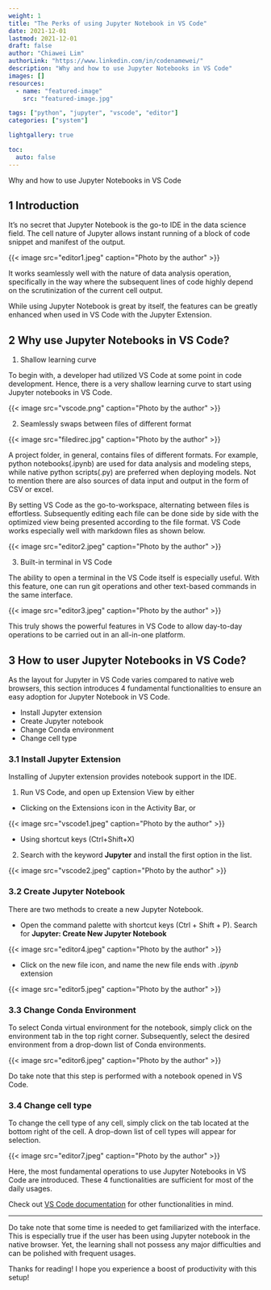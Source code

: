 ```yaml
---
weight: 1
title: "The Perks of using Jupyter Notebook in VS Code"
date: 2021-12-01
lastmod: 2021-12-01
draft: false
author: "Chiawei Lim"
authorLink: "https://www.linkedin.com/in/codenamewei/"
description: "Why and how to use Jupyter Notebooks in VS Code"
images: []
resources:
  - name: "featured-image"
    src: "featured-image.jpg"

tags: ["python", "jupyter", "vscode", "editor"]
categories: ["system"]

lightgallery: true

toc:
  auto: false
---
```


Why and how to use Jupyter Notebooks in VS Code

## 1 Introduction

It’s no secret that Jupyter Notebook is the go-to IDE in the data science field. The cell nature of Jupyter allows instant running of a block of code snippet and manifest of the output.

{{< image src="editor1.jpeg" caption="Photo by the author" >}}

It works seamlessly well with the nature of data analysis operation, specifically in the way where the subsequent lines of code highly depend on the scrutinization of the current cell output.

While using Jupyter Notebook is great by itself, the features can be greatly enhanced when used in VS Code with the Jupyter Extension.

## 2 Why use Jupyter Notebooks in VS Code?

1. Shallow learning curve

To begin with, a developer had utilized VS Code at some point in code development. Hence, there is a very shallow learning curve to start using Jupyter notebooks in VS Code.

{{< image src="vscode.png" caption="Photo by the author" >}}

2. Seamlessly swaps between files of different format

{{< image src="filedirec.jpg" caption="Photo by the author" >}}

A project folder, in general, contains files of different formats. For example, python notebooks(.ipynb) are used for data analysis and modeling steps, while native python scripts(.py) are preferred when deploying models. Not to mention there are also sources of data input and output in the form of CSV or excel.

By setting VS Code as the go-to-workspace, alternating between files is effortless. Subsequently editing each file can be done side by side with the optimized view being presented according to the file format. VS Code works especially well with markdown files as shown below.

{{< image src="editor2.jpeg" caption="Photo by the author" >}}

3. Built-in terminal in VS Code

The ability to open a terminal in the VS Code itself is especially useful. With this feature, one can run git operations and other text-based commands in the same interface.

{{< image src="editor3.jpeg" caption="Photo by the author" >}}

This truly shows the powerful features in VS Code to allow day-to-day operations to be carried out in an all-in-one platform.

## 3 How to user Jupyter Notebooks in VS Code?

As the layout for Jupyter in VS Code varies compared to native web browsers, this section introduces 4 fundamental functionalities to ensure an easy adoption for Jupyter Notebook in VS Code.

- Install Jupyter extension
- Create Jupyter notebook
- Change Conda environment
- Change cell type

### 3.1 Install Jupyter Extension

Installing of Jupyter extension provides notebook support in the IDE.

1. Run VS Code, and open up Extension View by either

- Clicking on the Extensions icon in the Activity Bar, or

{{< image src="vscode1.jpeg" caption="Photo by the author" >}}

- Using shortcut keys (Ctrl+Shift+X)

2. Search with the keyword **Jupyter** and install the first option in the list.

{{< image src="vscode2.jpeg" caption="Photo by the author" >}}

### 3.2 Create Jupyter Notebook

There are two methods to create a new Jupyter Notebook.

- Open the command palette with shortcut keys (Ctrl + Shift + P). Search for **Jupyter: Create New Jupyter Notebook**

{{< image src="editor4.jpeg" caption="Photo by the author" >}}

- Click on the new file icon, and name the new file ends with _.ipynb_ extension

{{< image src="editor5.jpeg" caption="Photo by the author" >}}

### 3.3 Change Conda Environment

To select Conda virtual environment for the notebook, simply click on the environment tab in the top right corner. Subsequently, select the desired environment from a drop-down list of Conda environments.

{{< image src="editor6.jpeg" caption="Photo by the author" >}}

Do take note that this step is performed with a notebook opened in VS Code.

### 3.4 Change cell type

To change the cell type of any cell, simply click on the tab located at the bottom right of the cell. A drop-down list of cell types will appear for selection.

{{< image src="editor7.jpeg" caption="Photo by the author" >}}

Here, the most fundamental operations to use Jupyter Notebooks in VS Code are introduced. These 4 functionalities are sufficient for most of the daily usages.

Check out [VS Code documentation](https://code.visualstudio.com/docs/datascience/jupyter-notebooks) for other functionalities in mind.

---

Do take note that some time is needed to get familiarized with the interface. This is especially true if the user has been using Jupyter notebook in the native browser. Yet, the learning shall not possess any major difficulties and can be polished with frequent usages.

Thanks for reading! I hope you experience a boost of productivity with this setup!
